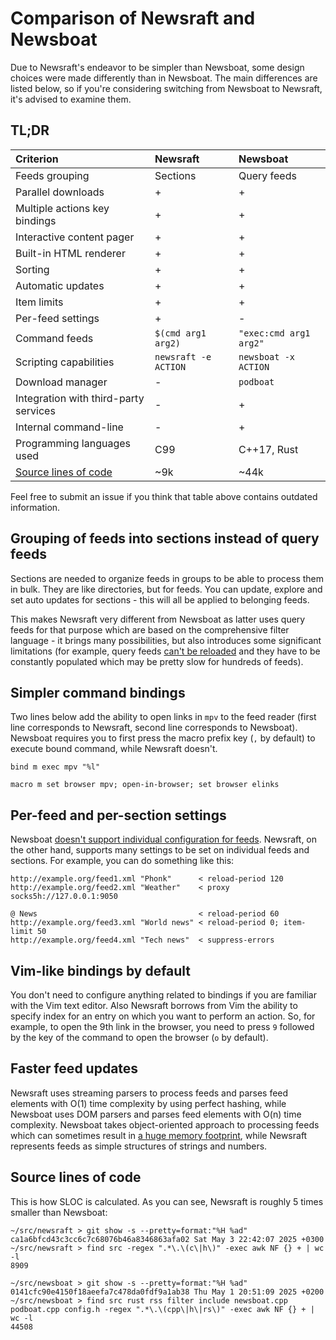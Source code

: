 # Comparison of Newsraft and Newsboat

Due to Newsraft's endeavor to be simpler than Newsboat, some design choices were
made differently than in Newsboat. The main differences are listed below, so if
you're considering switching from Newsboat to Newsraft, it's advised to examine them.

## TL;DR

| Criterion                                     | Newsraft                        | Newsboat               |
|:----------------------------------------------|:--------------------------------|:-----------------------|
| Feeds grouping                                | Sections                        | Query feeds            |
| Parallel downloads                            | +                               | +                      |
| Multiple actions key bindings                 | +                               | +                      |
| Interactive content pager                     | +                               | +                      |
| Built-in HTML renderer                        | +                               | +                      |
| Sorting                                       | +                               | +                      |
| Automatic updates                             | +                               | +                      |
| Item limits                                   | +                               | +                      |
| Per-feed settings                             | +                               | -                      |
| Command feeds                                 | `$(cmd arg1 arg2)`              | `"exec:cmd arg1 arg2"` |
| Scripting capabilities                        | `newsraft -e ACTION`            | `newsboat -x ACTION`   |
| Download manager                              | -                               | `podboat`              |
| Integration with third-party services         | -                               | +                      |
| Internal command-line                         | -                               | +                      |
| Programming languages used                    | C99                             | C++17, Rust            |
| [Source lines of code](#source-lines-of-code) | ~9k                             | ~44k                   |

Feel free to submit an issue if you think that table above contains outdated information.

## Grouping of feeds into sections instead of query feeds

Sections are needed to organize feeds in groups to be able to process them in
bulk. They are like directories, but for feeds. You can update, explore and
set auto updates for sections - this will all be applied to belonging feeds.

This makes Newsraft very different from Newsboat as latter uses query feeds
for that purpose which are based on the comprehensive filter language - it
brings many possibilities, but also introduces some significant limitations
(for example, query feeds
[can't be reloaded](https://github.com/newsboat/newsboat/issues/978) and they
have to be constantly populated which may be pretty slow for hundreds of feeds).

## Simpler command bindings

Two lines below add the ability to open links in `mpv` to the feed reader (first
line corresponds to Newsraft, second line corresponds to Newsboat). Newsboat
requires you to first press the macro prefix key (`,` by default) to execute
bound command, while Newsraft doesn't.

```
bind m exec mpv "%l"
```

```
macro m set browser mpv; open-in-browser; set browser elinks
```

## Per-feed and per-section settings

Newsboat [doesn't support individual configuration for feeds](https://github.com/newsboat/newsboat/issues/83).
Newsraft, on the other hand, supports many settings to be set on individual
feeds and sections. For example, you can do something like this:

```
http://example.org/feed1.xml "Phonk"      < reload-period 120
http://example.org/feed2.xml "Weather"    < proxy socks5h://127.0.0.1:9050

@ News                                    < reload-period 60
http://example.org/feed3.xml "World news" < reload-period 0; item-limit 50
http://example.org/feed4.xml "Tech news"  < suppress-errors
```

## Vim-like bindings by default

You don't need to configure anything related to bindings if you are familiar
with the Vim text editor. Also Newsraft borrows from Vim the ability to specify
index for an entry on which you want to perform an action. So, for example, to
open the 9th link in the browser, you need to press `9` followed by the key of
the command to open the browser (`o` by default).

## Faster feed updates

Newsraft uses streaming parsers to process feeds and parses feed elements with
O(1) time complexity by using perfect hashing, while Newsboat uses DOM parsers
and parses feed elements with O(n) time complexity. Newsboat takes
object-oriented approach to processing feeds which can sometimes result in
[a huge memory footprint](https://github.com/newsboat/newsboat/issues/977),
while Newsraft represents feeds as simple structures of strings and numbers.

## Source lines of code

This is how SLOC is calculated. As you can see, Newsraft is roughly 5 times smaller than Newsboat:

```
~/src/newsraft > git show -s --pretty=format:"%H %ad"
ca1a6bfcd43c3cc6c7c68076b46a8346863afa02 Sat May 3 22:42:07 2025 +0300
~/src/newsraft > find src -regex ".*\.\(c\|h\)" -exec awk NF {} + | wc -l
8909
```
```
~/src/newsboat > git show -s --pretty=format:"%H %ad"
0141cfc90e4150f18aeefa7c478da0fdf9a1ab38 Thu May 1 20:51:09 2025 +0200
~/src/newsboat > find src rust rss filter include newsboat.cpp podboat.cpp config.h -regex ".*\.\(cpp\|h\|rs\)" -exec awk NF {} + | wc -l
44508
```
